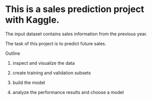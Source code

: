 # This is a sales prediction project with Kaggle.

The input dataset contains sales information from the previous year.

The task of this project is to predict future sales.

Outline 

1. inspect and visualize the data

2. create training and validation subsets

3. build the model

4. analyze the performance results and choose a model
